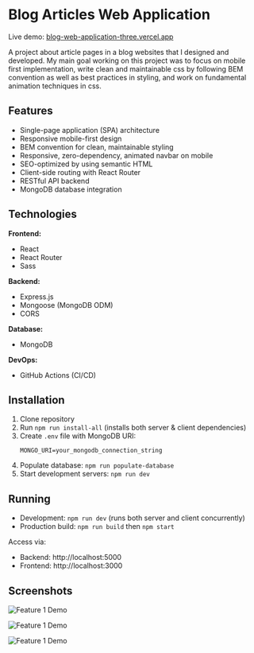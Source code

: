 # Blog Articles Web Application

Live demo: [blog-web-application-three.vercel.app](https://blog-web-application-three.vercel.app)

A project about article pages in a blog websites that I designed and developed. My main goal working on this project was to focus on mobile first implementation, write clean and maintainable css by following BEM convention as well as best practices in styling, and work on fundamental animation techniques in css.

## Features

- Single-page application (SPA) architecture
- Responsive mobile-first design
- BEM convention for clean, maintainable styling
- Responsive, zero-dependency, animated navbar on mobile
- SEO-optimized by using semantic HTML
- Client-side routing with React Router
- RESTful API backend
- MongoDB database integration

## Technologies

**Frontend:**

- React
- React Router
- Sass

**Backend:**

- Express.js
- Mongoose (MongoDB ODM)
- CORS

**Database:**

- MongoDB

**DevOps:**

- GitHub Actions (CI/CD)

## Installation

1. Clone repository
2. Run `npm run install-all` (installs both server & client dependencies)
3. Create `.env` file with MongoDB URI:
   ```
   MONGO_URI=your_mongodb_connection_string
   ```
4. Populate database: `npm run populate-database`
5. Start development servers: `npm run dev`

## Running

- Development: `npm run dev` (runs both server and client concurrently)
- Production build: `npm run build` then `npm start`

Access via:

- Backend: http://localhost:5000
- Frontend: http://localhost:3000

## Screenshots

![Feature 1 Demo](public/screenshots/1.jpg)

![Feature 1 Demo](public/screenshots/2.jpg)

![Feature 1 Demo](public/screenshots/3.jpg)
